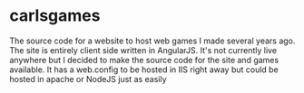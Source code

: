 # carlsgames
The source code for a website to host web games I made several years ago. The site is entirely client side written in AngularJS. It's not currently live anywhere but I decided to make the source code for the site and games available. It has a web.config to be hosted in IIS right away but could be hosted in apache or NodeJS just as easily
